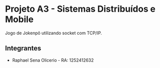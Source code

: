 # Projeto A3 - Sistemas Distribuídos e Mobile
Jogo de Jokenpô utilizando socket com TCP/IP.

## Integrantes 
* Raphael Sena Olicerio - RA: 1252412632
